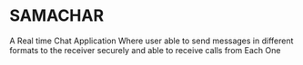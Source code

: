 # SAMACHAR
 A Real time Chat Application Where user able to send messages in different formats to the receiver securely and able to receive calls from Each One
